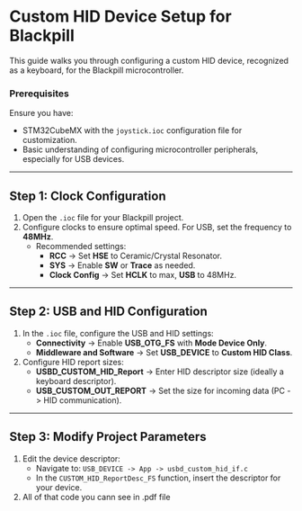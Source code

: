 # Custom HID Device Setup for Blackpill

This guide walks you through configuring a custom HID device, recognized as a keyboard, for the Blackpill microcontroller.

### Prerequisites

Ensure you have:
- STM32CubeMX with the `joystick.ioc` configuration file for customization.
- Basic understanding of configuring microcontroller peripherals, especially for USB devices.

---

## Step 1: Clock Configuration

1. Open the `.ioc` file for your Blackpill project.
2. Configure clocks to ensure optimal speed. For USB, set the frequency to **48MHz**.
   - Recommended settings:
     - **RCC** -> Set **HSE** to Ceramic/Crystal Resonator.
     - **SYS** -> Enable **SW** or **Trace** as needed.
     - **Clock Config** -> Set **HCLK** to max, **USB** to 48MHz.

---

## Step 2: USB and HID Configuration

1. In the `.ioc` file, configure the USB and HID settings:
   - **Connectivity** -> Enable **USB_OTG_FS** with **Mode Device Only**.
   - **Middleware and Software** -> Set **USB_DEVICE** to **Custom HID Class**.
2. Configure HID report sizes:
   - **USBD_CUSTOM_HID_Report** -> Enter HID descriptor size (ideally a keyboard descriptor).
   - **USB_CUSTOM_OUT_REPORT** -> Set the size for incoming data (PC -> HID communication).

---

## Step 3: Modify Project Parameters

1. Edit the device descriptor:
   - Navigate to: `USB_DEVICE -> App -> usbd_custom_hid_if.c`
   - In the `CUSTOM_HID_ReportDesc_FS` function, insert the descriptor for your device.
2. All of that code you cann see in .pdf file
